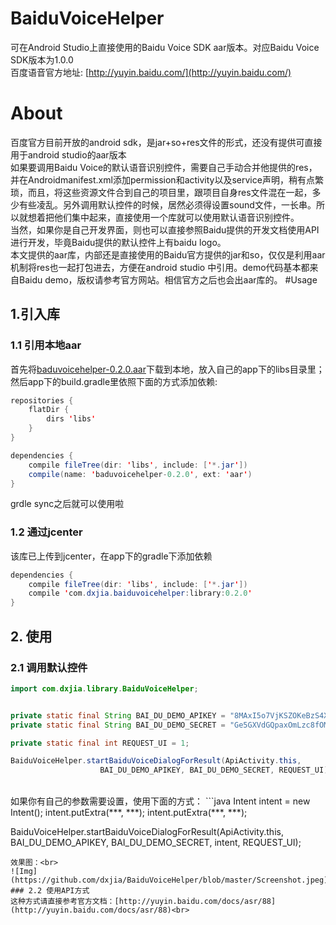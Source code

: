 # BaiduVoiceHelper
可在Android Studio上直接使用的Baidu Voice SDK aar版本。对应Baidu Voice SDK版本为1.0.0<br>
百度语音官方地址: [http://yuyin.baidu.com/](http://yuyin.baidu.com/)
# About
  百度官方目前开放的android sdk，是jar+so+res文件的形式，还没有提供可直接用于android studio的aar版本<br>
如果要调用Baidu Voice的默认语音识别控件，需要自己手动合并他提供的res，并在Androidmanifest.xml添加permission和activity以及service声明，稍有点繁琐，而且，将这些资源文件合到自己的项目里，跟项目自身res文件混在一起，多少有些凌乱。另外调用默认控件的时候，居然必须得设置sound文件，一长串。所以就想着把他们集中起来，直接使用一个库就可以使用默认语音识别控件。<br>
当然，如果你是自己开发界面，则也可以直接参照Baidu提供的开发文档使用API进行开发，毕竟Baidu提供的默认控件上有baidu logo。<br>
    本文提供的aar库，内部还是直接使用的Baidu官方提供的jar和so，仅仅是利用aar机制将res也一起打包进去，方便在android studio 中引用。demo代码基本都来自Baidu demo，版权请参考官方网站。相信官方之后也会出aar库的。
#Usage
## 1.引入库
### 1.1 引用本地aar
首先将[baduvoicehelper-0.2.0.aar](https://github.com/dxjia/BaiduVoiceHelper/raw/master/baduvoicehelper-0.2.0.aar)下载到本地，放入自己的app下的libs目录里；<br>
然后app下的build.gradle里依照下面的方式添加依赖:<br>
```java
repositories {
    flatDir {
        dirs 'libs'
    }
}

dependencies {
    compile fileTree(dir: 'libs', include: ['*.jar'])
    compile(name: 'baduvoicehelper-0.2.0', ext: 'aar')
}
```
grdle sync之后就可以使用啦
### 1.2 通过jcenter
该库已上传到jcenter，在app下的gradle下添加依赖
```java
dependencies {
    compile fileTree(dir: 'libs', include: ['*.jar'])
    compile 'com.dxjia.baiduvoicehelper:library:0.2.0'
}
```
## 2. 使用
### 2.1 调用默认控件
```java
import com.dxjia.library.BaiduVoiceHelper;


private static final String BAI_DU_DEMO_APIKEY = "8MAxI5o7VjKSZOKeBzS4XtxO";
private static final String BAI_DU_DEMO_SECRET = "Ge5GXVdGQpaxOmLzc8fOM8309ATCz9Ha";

private static final int REQUEST_UI = 1;

BaiduVoiceHelper.startBaiduVoiceDialogForResult(ApiActivity.this,
                    BAI_DU_DEMO_APIKEY, BAI_DU_DEMO_SECRET, REQUEST_UI);

```
<br>
如果你有自己的参数需要设置，使用下面的方式：
```java
Intent intent = new Intent();
intent.putExtra(***, ***);
intent.putExtra(***, ***);

BaiduVoiceHelper.startBaiduVoiceDialogForResult(ApiActivity.this,
                    BAI_DU_DEMO_APIKEY, BAI_DU_DEMO_SECRET, intent, REQUEST_UI);
```
效果图：<br>
![Img](https://github.com/dxjia/BaiduVoiceHelper/blob/master/Screenshot.jpeg)
### 2.2 使用API方式
这种方式请直接参考官方文档：[http://yuyin.baidu.com/docs/asr/88](http://yuyin.baidu.com/docs/asr/88)<br>
